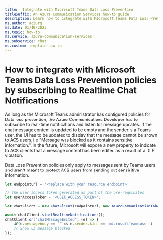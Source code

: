 ```yaml
---
title:  Integrate with Microsoft Teams Data Loss Prevention
titleSuffix: An Azure Communication Services how-to guide
description: Learn how to integrate with Microsoft Teams Data Loss Prevention policies by subscribing to Realtime Chat Notifications 
ms.author: agiurg
ms.date: 01/10/2023
ms.topic: how-to
ms.service: azure-communication-services
ms.subservice: chat
ms.custom: template-how-to
---
```




# How to integrate with Microsoft Teams Data Loss Prevention policies by subscribing to Realtime Chat Notifications

As long as the Microsoft Teams administrator has configured policies for Data loss prevention, the Azure Communications Developer has to subscribe to real-time notifications and listen for message updates. If the chat message content is updated to be empty and the sender is a Teams user, the UI has to be updated to display that the message cannot be shown to ACS users, i.e "Message was blocked as it contains sensitive information.". In the future, Microsoft will expose a new property to indicate to ACS clients that a message content has been edited as a result of a DLP violation.

Data Loss Prevention policies only apply to messages sent by Teams users and aren't meant to protect ACS users from sending out sensisitive information.

```javascript
let endpointUrl = '<replace with your resource endpoint>'; 

// The user access token generated as part of the pre-requisites 
let userAccessToken = '<USER_ACCESS_TOKEN>'; 

let chatClient = new ChatClient(endpointUrl, new AzureCommunicationTokenCredential(userAccessToken)); 

await chatClient.startRealtimeNotifications(); 
chatClient.on("chatMessageEdited", (e) => { 
	if(e.messageBody == “” && e.sender.kind == "microsoftTeamsUser") 
  	// Show UI message blocked 
});
```
